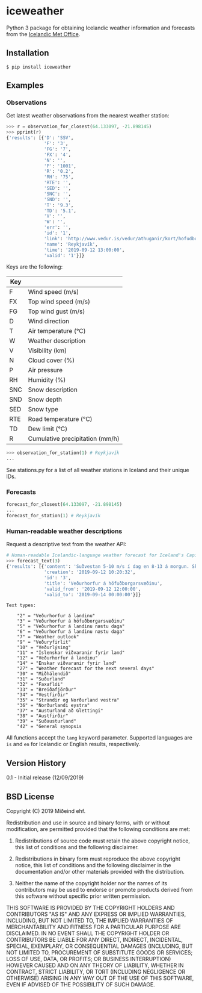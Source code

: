 # iceweather

Python 3 package for obtaining Icelandic weather information and forecasts from the [Icelandic Met Office](https://en.vedur.is/).

## Installation

```
$ pip install iceweather
```

## Examples

### Observations

Get latest weather observations from the nearest weather station:

```python
>>> r = observation_for_closest(64.133097, -21.898145)
>>> pprint(r)
{'results': [{'D': 'SSV',
              'F': '3',
              'FG': '7',
              'FX': '4',
              'N': '',
              'P': '1001',
              'R': '0.2',
              'RH': '75',
              'RTE': '',
              'SED': '',
              'SNC': '',
              'SND': '',
              'T': '9.3',
              'TD': '5.1',
              'V': '',
              'W': '',
              'err': '',
              'id': '1',
              'link': 'http://www.vedur.is/vedur/athuganir/kort/hofudborgarsvaedid/#group=100&station=1',
              'name': 'Reykjavík',
              'time': '2019-09-12 13:00:00',
              'valid': '1'}]}
```

Keys are the following:

| Key   |                                   |
| ----- |-----------------------------------|
| F     | Wind speed (m/s)                  |
| FX    | Top wind speed (m/s)              |
| FG    | Top wind gust (m/s)               |
| D     | Wind direction                    |
| T     | Air temperature (°C)              |
| W     | Weather description               |
| V     | Visibility (km)                   |
| N     | Cloud cover (%)                   |
| P     | Air pressure                      |
| RH    | Humidity (%)                      |
| SNC   | Snow description                  |
| SND   | Snow depth                        |
| SED   | Snow type                         |
| RTE   | Road temperature (°C)             |
| TD    | Dew limit (°C)                    |
| R     | Cumulative precipitation (mm/h)   |

```python
>>> observation_for_station(1) # Reykjavík
...
```

See stations.py for a list of all weather stations in Iceland and their unique IDs.

### Forecasts

```python
forecast_for_closest(64.133097, -21.898145)
...
forecast_for_station(1) # Reykjavík
```

### Human-readable weather descriptions

Request a descriptive text from the weather API:

```python
# Human-readable Icelandic-language weather forecast for Iceland's Capital Region
>>> forecast_text(3)
{'results': [{'content': 'Suðvestan 5-10 m/s í dag en 8-13 á morgun. Skúrir og hiti 5 til 10 stig.',
              'creation': '2019-09-12 10:20:32',
              'id': '3',
              'title': 'Veðurhorfur á höfuðborgarsvæðinu',
              'valid_from': '2019-09-12 12:00:00',
              'valid_to': '2019-09-14 00:00:00'}]}
```

```
Text types:

    "2" = "Veðurhorfur á landinu"
    "3" = "Veðurhorfur á höfuðborgarsvæðinu"
    "5" = "Veðurhorfur á landinu næstu daga"
    "6" = "Veðurhorfur á landinu næstu daga"
    "7" = "Weather outlook"
    "9" = "Veðuryfirlit"
    "10" = "Veðurlýsing"
    "11" = "Íslenskar viðvaranir fyrir land"
    "12" = "Veðurhorfur á landinu"
    "14" = "Enskar viðvaranir fyrir land"
    "27" = "Weather forecast for the next several days"
    "30" = "Miðhálendið"
    "31" = "Suðurland"
    "32" = "Faxaflói"
    "33" = "Breiðafjörður"
    "34" = "Vestfirðir"
    "35" = "Strandir og Norðurland vestra"
    "36" = "Norðurlandi eystra"
    "37" = "Austurland að Glettingi"
    "38" = "Austfirðir"
    "39" = "Suðausturland"
    "42" = "General synopsis
```

All functions accept the `lang` keyword parameter. Supported languages are `is` and `en` for Icelandic or English results, respectively.

## Version History

0.1 - Initial release (12/09/2019)

## BSD License 

Copyright (C) 2019 Miðeind ehf.

Redistribution and use in source and binary forms, with or without modification,
are permitted provided that the following conditions are met:

1. Redistributions of source code must retain the above copyright notice, this
list of conditions and the following disclaimer.

2. Redistributions in binary form must reproduce the above copyright notice, this
list of conditions and the following disclaimer in the documentation and/or other
materials provided with the distribution.

3. Neither the name of the copyright holder nor the names of its contributors may
be used to endorse or promote products derived from this software without specific
prior written permission.

THIS SOFTWARE IS PROVIDED BY THE COPYRIGHT HOLDERS AND CONTRIBUTORS "AS IS" AND
ANY EXPRESS OR IMPLIED WARRANTIES, INCLUDING, BUT NOT LIMITED TO, THE IMPLIED
WARRANTIES OF MERCHANTABILITY AND FITNESS FOR A PARTICULAR PURPOSE ARE DISCLAIMED.
IN NO EVENT SHALL THE COPYRIGHT HOLDER OR CONTRIBUTORS BE LIABLE FOR ANY DIRECT,
INDIRECT, INCIDENTAL, SPECIAL, EXEMPLARY, OR CONSEQUENTIAL DAMAGES (INCLUDING, BUT
NOT LIMITED TO, PROCUREMENT OF SUBSTITUTE GOODS OR SERVICES; LOSS OF USE, DATA, OR
PROFITS; OR BUSINESS INTERRUPTION) HOWEVER CAUSED AND ON ANY THEORY OF LIABILITY,
WHETHER IN CONTRACT, STRICT LIABILITY, OR TORT (INCLUDING NEGLIGENCE OR OTHERWISE)
ARISING IN ANY WAY OUT OF THE USE OF THIS SOFTWARE, EVEN IF ADVISED OF THE
POSSIBILITY OF SUCH DAMAGE.

